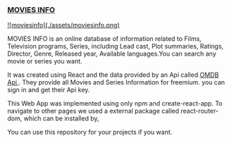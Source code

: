 <a href="https://moviesinfoo.netlify.app/">
<h3>MOVIES INFO</h3>
![moviesinfo](./assets/moviesinfo.png)
</a>

MOVIES INFO is an online database of information related to Films, Television programs, Series, including Lead cast, Plot summaries, Ratings, Director, Genre, Released year, Available languages.You can search any movie or series you want.

It was created using React and the data provided by an Api called <a href="https://www.omdbapi.com/"> OMDB Api </a>. They provide all Movies and Series Information for freemium. you can sign in and get their Api key.

This Web App was implemented using only npm and create-react-app. To navigate to other pages we used a external package called react-router-dom, which can be installed by,

You can use this repository for your projects if you want.
